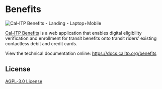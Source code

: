 # Benefits
![Cal-ITP Benefits - Landing - Laptop+Mobile](https://github.com/cal-itp/benefits/assets/6279581/3f5c558b-ad45-49cd-bb51-b230c625837b)

<a href="https://benefits.calitp.org" target="_blank">Cal-ITP Benefits</a> is a web application that enables digital eligibility verification and enrollment for transit benefits onto transit riders’ existing contactless debit and credit cards.

View the technical documentation online: <https://docs.calitp.org/benefits>

## License

[AGPL-3.0 License](./LICENSE)
